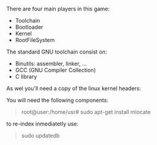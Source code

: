 

There are four main players in this game:
- Toolchain
- Bootloader
- Kernel 
- RootFileSystem

The standard GNU toolchain consist on:
- Binutils: assembler, linker, ...
- GCC (GNU Compiler Collection)
- C library

As wel you'll need a copy of the linux kernel headers:

You will need the following components:

>root@user:/home/usr# sudo apt-get install mlocate 

to re-index inmediatetly use:

>sudo updatedb
